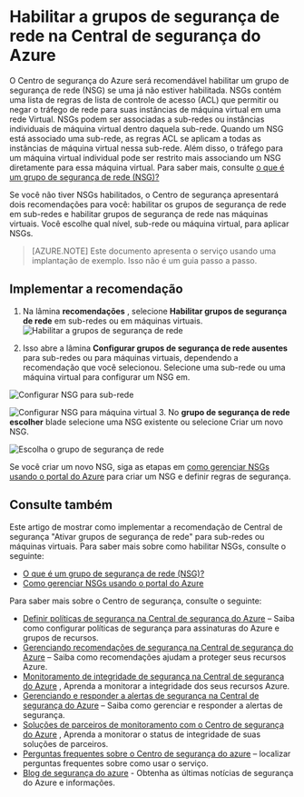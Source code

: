 <properties
   pageTitle="Habilitar a grupos de segurança de rede na Central de segurança do Azure | Microsoft Azure"
   description="Este documento mostra como implementar a recomendação de Central de segurança do Azure **Habilitar grupos de segurança de rede**."
   services="security-center"
   documentationCenter="na"
   authors="TerryLanfear"
   manager="MBaldwin"
   editor=""/>

<tags
   ms.service="security-center"
   ms.devlang="na"
   ms.topic="article"
   ms.tgt_pltfrm="na"
   ms.workload="na"
   ms.date="07/29/2016"
   ms.author="terrylan"/>

# <a name="enable-network-security-groups-in-azure-security-center"></a>Habilitar a grupos de segurança de rede na Central de segurança do Azure

O Centro de segurança do Azure será recomendável habilitar um grupo de segurança de rede (NSG) se uma já não estiver habilitada. NSGs contém uma lista de regras de lista de controle de acesso (ACL) que permitir ou negar o tráfego de rede para suas instâncias de máquina virtual em uma rede Virtual. NSGs podem ser associadas a sub-redes ou instâncias individuais de máquina virtual dentro daquela sub-rede. Quando um NSG está associado uma sub-rede, as regras ACL se aplicam a todas as instâncias de máquina virtual nessa sub-rede. Além disso, o tráfego para um máquina virtual individual pode ser restrito mais associando um NSG diretamente para essa máquina virtual. Para saber mais, consulte [o que é um grupo de segurança de rede (NSG)?](../virtual-network/virtual-networks-nsg.md)

Se você não tiver NSGs habilitados, o Centro de segurança apresentará dois recomendações para você: habilitar os grupos de segurança de rede em sub-redes e habilitar grupos de segurança de rede nas máquinas virtuais. Você escolhe qual nível, sub-rede ou máquina virtual, para aplicar NSGs.


> [AZURE.NOTE] Este documento apresenta o serviço usando uma implantação de exemplo.  Isso não é um guia passo a passo.

## <a name="implement-the-recommendation"></a>Implementar a recomendação

1. Na lâmina **recomendações** , selecione **Habilitar grupos de segurança de rede** em sub-redes ou em máquinas virtuais.
![Habilitar a grupos de segurança de rede][1]

2. Isso abre a lâmina **Configurar grupos de segurança de rede ausentes** para sub-redes ou para máquinas virtuais, dependendo a recomendação que você selecionou. Selecione uma sub-rede ou uma máquina virtual para configurar um NSG em.

  ![Configurar NSG para sub-rede][2]

  ![Configurar NSG para máquina virtual][3]
3. No **grupo de segurança de rede escolher** blade selecione uma NSG existente ou selecione Criar um novo NSG.

  ![Escolha o grupo de segurança de rede][4]

Se você criar um novo NSG, siga as etapas em [como gerenciar NSGs usando o portal do Azure](../virtual-network/virtual-networks-create-nsg-arm-pportal.md) para criar um NSG e definir regras de segurança.

## <a name="see-also"></a>Consulte também

Este artigo de mostrar como implementar a recomendação de Central de segurança "Ativar grupos de segurança de rede" para sub-redes ou máquinas virtuais. Para saber mais sobre como habilitar NSGs, consulte o seguinte:

- [O que é um grupo de segurança de rede (NSG)?](../virtual-network/virtual-networks-nsg.md)
- [Como gerenciar NSGs usando o portal do Azure](../virtual-network/virtual-networks-create-nsg-arm-pportal.md)

Para saber mais sobre o Centro de segurança, consulte o seguinte:

- [Definir políticas de segurança na Central de segurança do Azure](security-center-policies.md) – Saiba como configurar políticas de segurança para assinaturas do Azure e grupos de recursos.
- [Gerenciando recomendações de segurança na Central de segurança do Azure](security-center-recommendations.md) – Saiba como recomendações ajudam a proteger seus recursos Azure.
- [Monitoramento de integridade de segurança na Central de segurança do Azure](security-center-monitoring.md) , Aprenda a monitorar a integridade dos seus recursos Azure.
- [Gerenciando e responder a alertas de segurança na Central de segurança do Azure](security-center-managing-and-responding-alerts.md) – Saiba como gerenciar e responder a alertas de segurança.
- [Soluções de parceiros de monitoramento com o Centro de segurança do Azure](security-center-partner-solutions.md) , Aprenda a monitorar o status de integridade de suas soluções de parceiros.
- [Perguntas frequentes sobre o Centro de segurança do azure](security-center-faq.md) – localizar perguntas frequentes sobre como usar o serviço.
- [Blog de segurança do azure](http://blogs.msdn.com/b/azuresecurity/) - Obtenha as últimas notícias de segurança do Azure e informações.

<!--Image references-->
[1]: ./media/security-center-enable-nsg/enable-nsg.png
[2]:./media/security-center-enable-nsg/configure-nsg-for-subnet.png
[3]: ./media/security-center-enable-nsg/configure-nsg-for-vm.png
[4]: ./media/security-center-enable-nsg/choose-nsg.png
